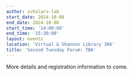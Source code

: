 ```yaml
---
author: scholars-lab
start_date: 2024-10-08
end_date: 2024-10-08
start_time: '14:00:00'
end_time: '15:30:00'
layout: events
location: 'Virtual & Shannon Library 308'
title: 'Second Tuesday Forum: TBA'
---
```


More details and registration information to come.
